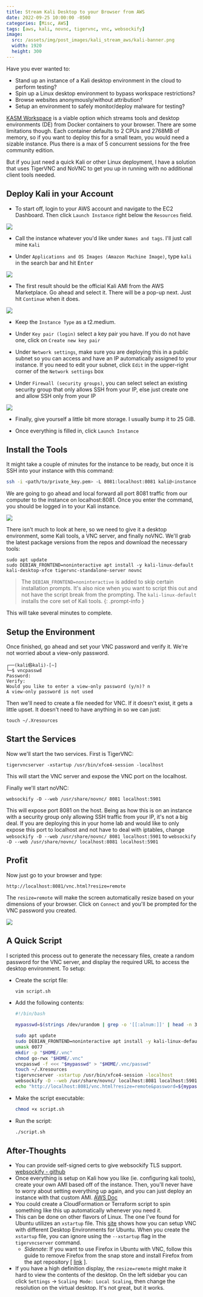 ```yaml
---
title: Stream Kali Desktop to your Browser from AWS
date: 2022-09-25 10:00:00 -0500
categories: [Misc, AWS]
tags: [aws, kali, novnc, tigervnc, vnc, websockify]
image:
  src: /assets/img/post_images/kali_stream_aws/kali-banner.png
  width: 1920
  height: 300
---
```


Have you ever wanted to:
- Stand up an instance of a Kali desktop environment in the cloud to perform testing?
- Spin up a Linux desktop environment to bypass workspace restrictions?
- Browse websites anonymously/without attribution?
- Setup an environment to safely monitor/deploy malware for testing?

[KASM Workspace](https://www.kasmweb.com/docs/latest/index.html) is a viable option which streams tools and desktop environments (DE) from Docker containers to your browser. There are some limitations though. Each container defaults to 2 CPUs and 2768MB of memory, so if you want to deploy this for a small team, you would need a sizable instance. Plus there is a max of 5 concurrent sessions for the free community edition.

But if you just need a quick Kali or other Linux deployment, I have a solution that uses TigerVNC and NoVNC to get you up in running with no additional client tools needed.

## Deploy Kali in your Account

- To start off, login to your AWS account and navigate to the EC2 Dashboard. Then click `Launch Instance` right below the `Resources` field.

![](/assets/img/post_images/kali_stream_aws/step-1.png)

- Call the instance whatever you'd like under `Names and tags`. I'll just call mine `Kali`

- Under `Applications and OS Images (Amazon Machine Image)`, type `kali` in the search bar and hit <kbd>Enter</kbd>

![](/assets/img/post_images/kali_stream_aws/step-2.png)

- The first result should be the official Kali AMI from the AWS Marketplace. Go ahead and select it. There will be a pop-up next. Just hit `Continue` when it does.

![](/assets/img/post_images/kali_stream_aws/step-3.png)

- Keep the `Instance Type` as a t2.medium.

- Under `Key pair (login)` select a key pair you have. If you do not have one, click on `Create new key pair`

- Under `Network settings`, make sure you are deploying this in a public subnet so you can access and have an IP automatically assigned to your instance. If you need to edit your subnet, click `Edit` in the upper-right corner of the `Network settings` box

- Under `Firewall (security groups)`, you can select select an existing security group that only allows SSH from your IP, else just create one and allow SSH only from your IP

![](/assets/img/post_images/kali_stream_aws/step-4.png)

- Finally, give yourself a little bit more storage. I usually bump it to 25 GiB. 

- Once everything is filled in, click `Launch Instance`

## Install the Tools

It might take a couple of minutes for the instance to be ready, but once it is SSH into your instance with this command:

```bash
ssh -i <path/to/private_key.pem> -L 8081:localhost:8081 kali@<instance ip>
```

We are going to go ahead and local forward all port 8081 traffic from our computer to the instance on localhost:8081. Once you enter the command, you should be logged in to your Kali instance.

![](/assets/img/post_images/kali_stream_aws/step-5.png)

There isn't much to look at here, so we need to give it a desktop environment, some Kali tools, a VNC server, and finally noVNC. We'll grab the latest package versions from the repos and download the necessary tools:

```
sudo apt update
sudo DEBIAN_FRONTEND=noninteractive apt install -y kali-linux-default kali-desktop-xfce tigervnc-standalone-server novnc
```

> The `DEBIAN_FRONTEND=noninteractive` is added to skip certain installation prompts. It's also nice when you want to script this out and not have the script break from the prompting. The `kali-linux-default` installs the core set of Kali tools.
{: .prompt-info }

This will take several minutes to complete.

## Setup the Environment

Once finished, go ahead and set your VNC password and verify it. We're not worried about a view-only password.

```
┌──(kali㉿kali)-[~]
└─$ vncpasswd
Password:
Verify:
Would you like to enter a view-only password (y/n)? n
A view-only password is not used
```

Then we'll need to create a file needed for VNC. If it doesn't exist, it gets a little upset. It doesn't need to have anything in so we can just:

```
touch ~/.Xresources
```

## Start the Services

Now we'll start the two services. First is TigerVNC:

```
tigervncserver -xstartup /usr/bin/xfce4-session -localhost
```

This will start the VNC server and expose the VNC port on the localhost.

Finally we'll start noVNC:

```
websockify -D --web /usr/share/novnc/ 8081 localhost:5901
```

This will expose port 8081 on the host. Being as how this is on an instance with a security group only allowing SSH traffic from your IP, it's not a big deal. If you are deploying this in your home lab and would like to only expose this port to localhost and not have to deal with iptables, change `websockify -D --web /usr/share/novnc/ 8081 localhost:5901` to `websockify -D --web /usr/share/novnc/ localhost:8081 localhost:5901`

## Profit

Now just go to your browser and type:

```
http://localhost:8081/vnc.html?resize=remote
```

The `resize=remote` will make the screen automatically resize based on your dimensions of your browser. Click on `Connect` and you'll be prompted for the VNC password you created.

![](/assets/img/post_images/kali_stream_aws/step-6.png)


## A Quick Script

I scripted this process out to generate the necessary files, create a random password for the VNC server, and display the required URL to access the desktop environment. To setup:
- Create the script file:
  ```bash
  vim script.sh
  ```
- Add the following contents:
  ```bash
  #!/bin/bash

  mypasswd=$(strings /dev/urandom | grep -o '[[:alnum:]]' | head -n 30 | tr -d '\n'; echo)

  sudo apt update
  sudo DEBIAN_FRONTEND=noninteractive apt install -y kali-linux-default kali-desktop-xfce tigervnc-standalone-server novnc
  umask 0077
  mkdir -p "$HOME/.vnc"
  chmod go-rwx "$HOME/.vnc"
  vncpasswd -f <<< "$mypasswd" > "$HOME/.vnc/passwd"
  touch ~/.Xresources
  tigervncserver -xstartup /usr/bin/xfce4-session -localhost
  websockify -D --web /usr/share/novnc/ localhost:8081 localhost:5901
  echo "http://localhost:8081/vnc.html?resize=remote&password=${mypasswd}"
  ```
- Make the script executable:
  ```bash
  chmod +x script.sh
  ```
- Run the script:
  ```bash
  ./script.sh
  ```

## After-Thoughts

- You can provide self-signed certs to give websockify TLS support. [websockify - github](https://github.com/novnc/websockify)
- Once everything is setup on Kali how you like (ie. configuring kali tools), create your own AMI based off of the instance. Then, you'll never have to worry about setting everything up again, and you can just deploy an instance with that custom AMI. [AWS Doc](https://docs.aws.amazon.com/toolkit-for-visual-studio/latest/user-guide/tkv-create-ami-from-instance.html)
- You could create a CloudFormation or Terraform script to spin something like this up automatically whenever you need it.
- This can be done on other flavors of Linux. The one I've found for Ubuntu utilizes an `xstartup` file. This [site](https://bytexd.com/how-to-install-configure-vnc-server-on-ubuntu/) shows how you can setup VNC with different Desktop Environments for Ubuntu. When you create the `xstartup` file, you can ignore using the `--xstartup` flag in the `tigervncserver` command.
  - *Sidenote*: If you want to use Firefox in Ubuntu with VNC, follow this guide to remove Firefox from the snap store and install Firefox from the apt repository [ [link](https://fostips.com/ubuntu-21-10-two-firefox-remove-snap/) ].
- If you have a high definition display, the `resize=remote` might make it hard to view the contents of the desktop. On the left sidebar you can click `Settings` &rarr; `Scaling Mode: Local Scaling`, then change the resolution on the virtual desktop. It's not great, but it works. 